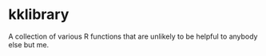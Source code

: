 # kklibrary

A collection of various R functions that are unlikely to be helpful to anybody else but me.

